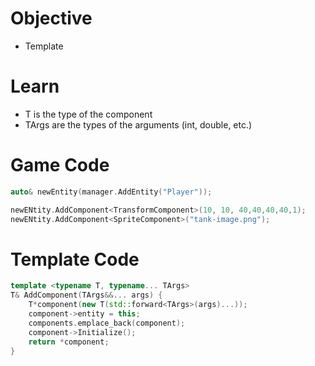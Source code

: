 # Objective
- Template


# Learn
- T is the type of the component
- TArgs are the types of the arguments (int, double, etc.)

# Game Code
```cpp
auto& newEntity(manager.AddEntity("Player"));

newENtity.AddComponent<TransformComponent>(10, 10, 40,40,40,40,1);
newENtity.AddComponent<SpriteComponent>("tank-image.png");
```

# Template Code
```cpp
template <typename T, typename... TArgs>
T& AddComponent(TArgs&&... args) {
    T*component(new T(std::forward<TArgs>(args)...));
    component->entity = this;
    components.emplace_back(component);
    component->Initialize();
    return *component;
}
```